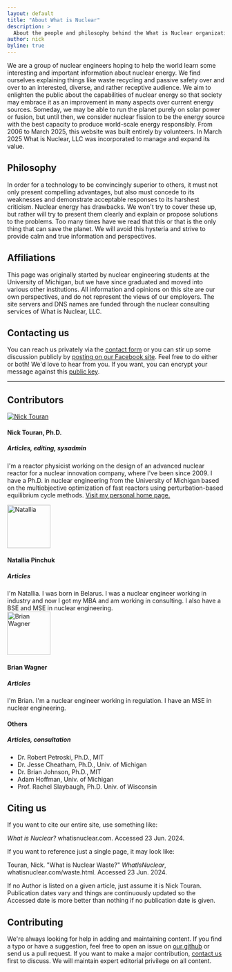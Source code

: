 ```yaml
---
layout: default
title: "About What is Nuclear"
description: >
  About the people and philosophy behind the What is Nuclear organization
author: nick
byline: true
---
```


<div class="row">
<div class="col-md-8" markdown="1">

We are a group of nuclear engineers hoping to help the world learn some
interesting and important information about nuclear energy. We find ourselves
explaining things like waste recycling and passive safety over and over to an
interested, diverse, and rather receptive audience. We aim to enlighten the
public about the capabilities of nuclear energy so that society may embrace it
as an improvement in many aspects over current energy sources. Someday, we may
be able to run the planet purely on solar power or fusion, but until then, we
consider nuclear fission to be the energy source with the best capacity to
produce world-scale energy responsibly. From 2006 to March 2025, this website
was built entirely by volunteers. In March 2025 What is Nuclear, LLC was
incorporated to manage and expand its value.

## Philosophy

In order for a technology to be convincingly superior to others, it must not
only present compelling advantages, but also must concede to its weaknesses and
demonstrate acceptable responses to its harshest criticism. Nuclear energy has
drawbacks. We won't try to cover these up, but rather will try to present
them clearly and explain or propose solutions to the problems. Too many times
have we read that this or that is the only thing that can save the planet. We
will avoid this hysteria and strive to provide calm and true information and
perspectives.

## Affiliations

This page was originally started by nuclear engineering students at the
University of Michigan, but we have since graduated and moved into various other
institutions. All information and opinions on this site are our own
perspectives, and do not represent the views of our employers. The site servers
and DNS names are funded through the nuclear consulting services of What is
Nuclear, LLC.

## Contacting us

You can reach us privately via the <a href="/contact.html">contact form</a> or
you can stir up some discussion publicly by <a
href="https://www.facebook.com/pages/Whatisnuclearcom/209141202434177">posting
on our Facebook site</a>. Feel free to do either or both! We'd love to
hear from you. If you want, you can encrypt your message against this <a
href="https://partofthething.com/nick-publickey.asc">public key</a>.

</div>
</div>
<hr/>

## Contributors

<div class="row">
<div class="col-md-8">
<div class="media">
<a class="media-left" href="#">
<img src="/img/nick_bowtie_rumps_wedding.jpg" alt="Nick Touran" title="Picture of Nick Touran" >
</a>
<div class="media-body" markdown="1">
<h4 class="media-heading">Nick Touran, Ph.D.</h4>
<h5>Articles, editing, sysadmin</h5>

I'm a reactor physicist working on the design of an advanced nuclear reactor for a nuclear
innovation company, where I've been since 2009. I have a Ph.D. in nuclear engineering from the
University of Michigan based on the multiobjective optimization of fast reactors using
perturbation-based equilibrium cycle methods. <a href="https://partofthething.com">Visit my personal
home page.</a>

</div>
</div>

<div class="media">
<a class="media-left" href="#">
<img src="/img/natallia.gif" alt="Natallia" title="Natallia" width="100"/> 
</a>
<div class="media-body" markdown="1">
<h4 class="media-heading">Natallia Pinchuk</h4>
<h5>Articles</h5>
I'm Natallia. I was born in Belarus. I was a nuclear engineer working in industry and now I got my
MBA and am working in consulting. I also have a BSE and MSE in nuclear engineering. 
</div>
</div>

<div class="media">
<a class="media-left" href="#">
<img src="/img/brian.gif" alt="Brian Wagner" title="Brian Wagner" width="100"/> 
</a>
<div class="media-body" markdown="1">
<h4 class="media-heading">Brian Wagner</h4>
<h5>Articles</h5>
I'm Brian. I'm a nuclear engineer working in regulation. I have an MSE in nuclear engineering.
</div>
</div>

<div class="media">
<a class="media-left" href="#">

</a>
<div class="media-body" markdown="1">
<h4 class="media-heading">Others</h4>
<h5>Articles, consultation</h5>

- Dr. Robert Petroski, Ph.D., MIT
- Dr. Jesse Cheatham, Ph.D., Univ. of Michigan
- Dr. Brian Johnson, Ph.D., MIT
- Adam Hoffman, Univ. of Michigan
- Prof. Rachel Slaybaugh, Ph.D. Univ. of Wisconsin

</div>
</div>
</div>
</div>
<div class="row"><div class="col-md-8" markdown="1">
 
## Citing us

If you want to cite our entire site, use something like:

<p class="bg-warning"><em>What is Nuclear?</em> whatisnuclear.com. Accessed 23 Jun. 2024.</p>

If you want to reference just a single page, it may look like:

<p class="bg-warning">Touran, Nick. &quot;What is Nuclear Waste?&quot; <em>WhatIsNuclear</em>, whatisnuclear.com/waste.html. Accessed 23 Jun. 2024.</p>

If no Author is listed on a given article, just assume it is Nick Touran. Publication dates vary and
things are continuously updated so the Accessed date is more better than nothing if no publication
date is given.

## Contributing

We're always looking for help in adding and maintaining content. If you find a
typo or have a suggestion, feel free to open an issue on <a
href="https://github.com/whatisnuclear">our github</a> or send us a pull
request. If you want to make a major contribution, [contact us](contact.html)
first to discuss. We will maintain expert editorial privilege on all content.

</div>
</div>
